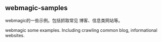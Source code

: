 webmagic-samples
-------
webmagic的一些示例。包括抓取常见 博客、信息类网站等。

webmagic some examples. Including crawling common blog, informational websites.